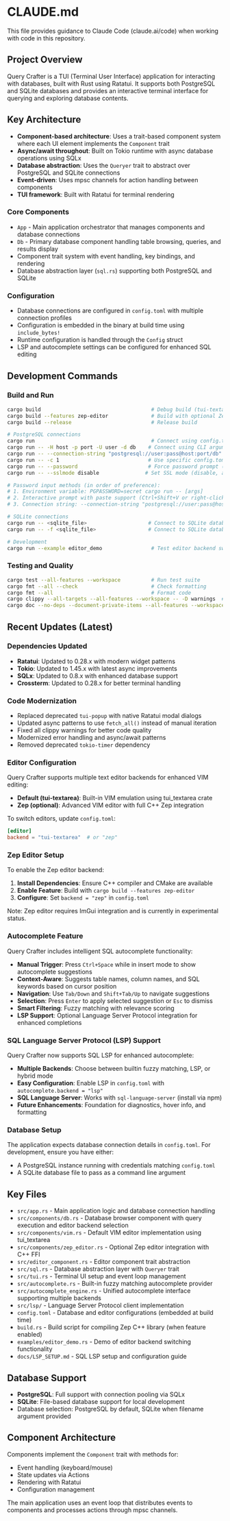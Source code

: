 # CLAUDE.md

This file provides guidance to Claude Code (claude.ai/code) when working with code in this repository.

## Project Overview

Query Crafter is a TUI (Terminal User Interface) application for interacting with databases, built with Rust using Ratatui. It supports both PostgreSQL and SQLite databases and provides an interactive terminal interface for querying and exploring database contents.

## Key Architecture

- **Component-based architecture**: Uses a trait-based component system where each UI element implements the `Component` trait
- **Async/await throughout**: Built on Tokio runtime with async database operations using SQLx
- **Database abstraction**: Uses the `Queryer` trait to abstract over PostgreSQL and SQLite connections
- **Event-driven**: Uses mpsc channels for action handling between components
- **TUI framework**: Built with Ratatui for terminal rendering

### Core Components

- `App` - Main application orchestrator that manages components and database connections
- `Db` - Primary database component handling table browsing, queries, and results display
- Component trait system with event handling, key bindings, and rendering
- Database abstraction layer (`sql.rs`) supporting both PostgreSQL and SQLite

### Configuration

- Database connections are configured in `config.toml` with multiple connection profiles
- Configuration is embedded in the binary at build time using `include_bytes!`
- Runtime configuration is handled through the `Config` struct
- LSP and autocomplete settings can be configured for enhanced SQL editing

## Development Commands

### Build and Run
```bash
cargo build                                    # Debug build (tui-textarea editor only)
cargo build --features zep-editor              # Build with optional Zep editor support
cargo build --release                          # Release build

# PostgreSQL connections
cargo run                                      # Connect using config.toml (first profile)
cargo run -- -H host -p port -U user -d db    # Connect using CLI arguments (prompts for password)
cargo run -- --connection-string "postgresql://user:pass@host:port/db"  # Full connection string
cargo run -- -c 1                             # Use specific config.toml profile (0-based index)
cargo run -- --password                       # Force password prompt (supports pasting)
cargo run -- --sslmode disable               # Set SSL mode (disable, allow, prefer, require, verify-ca, verify-full)

# Password input methods (in order of preference):
# 1. Environment variable: PGPASSWORD=secret cargo run -- [args]
# 2. Interactive prompt with paste support (Ctrl+Shift+V or right-click)
# 3. Connection string: --connection-string "postgresql://user:pass@host/db"

# SQLite connections  
cargo run -- <sqlite_file>                    # Connect to SQLite database file (positional)
cargo run -- -f <sqlite_file>                 # Connect to SQLite database file (-f flag)

# Development
cargo run --example editor_demo                # Test editor backend switching
```

### Testing and Quality
```bash
cargo test --all-features --workspace          # Run test suite
cargo fmt --all --check                        # Check formatting
cargo fmt --all                                # Format code
cargo clippy --all-targets --all-features --workspace -- -D warnings  # Lint check (strict)
cargo doc --no-deps --document-private-items --all-features --workspace  # Generate docs
```

## Recent Updates (Latest)

### Dependencies Updated
- **Ratatui**: Updated to 0.28.x with modern widget patterns
- **Tokio**: Updated to 1.45.x with latest async improvements  
- **SQLx**: Updated to 0.8.x with enhanced database support
- **Crossterm**: Updated to 0.28.x for better terminal handling

### Code Modernization
- Replaced deprecated `tui-popup` with native Ratatui modal dialogs
- Updated async patterns to use `fetch_all()` instead of manual iteration
- Fixed all clippy warnings for better code quality
- Modernized error handling and async/await patterns
- Removed deprecated `tokio-timer` dependency

### Editor Configuration
Query Crafter supports multiple text editor backends for enhanced VIM editing:

- **Default (tui-textarea)**: Built-in VIM emulation using tui_textarea crate
- **Zep (optional)**: Advanced VIM editor with full C++ Zep integration

To switch editors, update `config.toml`:
```toml
[editor]
backend = "tui-textarea"  # or "zep"
```

### Zep Editor Setup
To enable the Zep editor backend:

1. **Install Dependencies**: Ensure C++ compiler and CMake are available
2. **Enable Feature**: Build with `cargo build --features zep-editor`
3. **Configure**: Set `backend = "zep"` in `config.toml`

Note: Zep editor requires ImGui integration and is currently in experimental status.

### Autocomplete Feature
Query Crafter includes intelligent SQL autocomplete functionality:

- **Manual Trigger**: Press `Ctrl+Space` while in insert mode to show autocomplete suggestions
- **Context-Aware**: Suggests table names, column names, and SQL keywords based on cursor position
- **Navigation**: Use `Tab/Down` and `Shift+Tab/Up` to navigate suggestions
- **Selection**: Press `Enter` to apply selected suggestion or `Esc` to dismiss
- **Smart Filtering**: Fuzzy matching with relevance scoring
- **LSP Support**: Optional Language Server Protocol integration for enhanced completions

### SQL Language Server Protocol (LSP) Support
Query Crafter now supports SQL LSP for enhanced autocomplete:

- **Multiple Backends**: Choose between builtin fuzzy matching, LSP, or hybrid mode
- **Easy Configuration**: Enable LSP in `config.toml` with `autocomplete.backend = "lsp"`
- **SQL Language Server**: Works with `sql-language-server` (install via npm)
- **Future Enhancements**: Foundation for diagnostics, hover info, and formatting

### Database Setup
The application expects database connection details in `config.toml`. For development, ensure you have either:
- A PostgreSQL instance running with credentials matching `config.toml`
- A SQLite database file to pass as a command line argument

## Key Files

- `src/app.rs` - Main application logic and database connection handling
- `src/components/db.rs` - Database browser component with query execution and editor backend selection
- `src/components/vim.rs` - Default VIM editor implementation using tui_textarea
- `src/components/zep_editor.rs` - Optional Zep editor integration with C++ FFI
- `src/editor_component.rs` - Editor component trait abstraction
- `src/sql.rs` - Database abstraction layer with `Queryer` trait
- `src/tui.rs` - Terminal UI setup and event loop management
- `src/autocomplete.rs` - Built-in fuzzy matching autocomplete provider
- `src/autocomplete_engine.rs` - Unified autocomplete interface supporting multiple backends
- `src/lsp/` - Language Server Protocol client implementation
- `config.toml` - Database and editor configurations (embedded at build time)
- `build.rs` - Build script for compiling Zep C++ library (when feature enabled)
- `examples/editor_demo.rs` - Demo of editor backend switching functionality
- `docs/LSP_SETUP.md` - SQL LSP setup and configuration guide

## Database Support

- **PostgreSQL**: Full support with connection pooling via SQLx
- **SQLite**: File-based database support for local development
- Database selection: PostgreSQL by default, SQLite when filename argument provided

## Component Architecture

Components implement the `Component` trait with methods for:
- Event handling (keyboard/mouse)
- State updates via Actions
- Rendering with Ratatui
- Configuration management

The main application uses an event loop that distributes events to components and processes actions through mpsc channels.